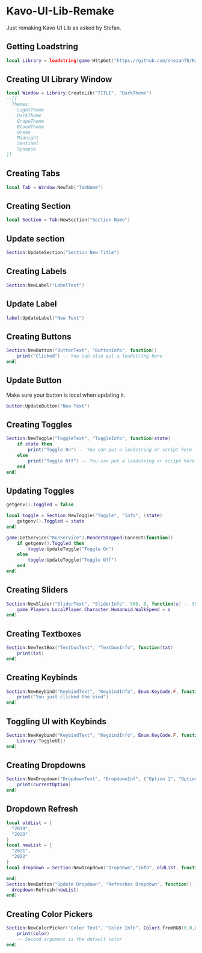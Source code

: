 # Kavo-UI-Lib-Remake
Just remaking Kavo UI Lib as asked by Stefan.

## Getting Loadstring
```lua
local Library = loadstring(game:HttpGet("https://github.com/shezan78/Kavo-UI-Lib-Remake/blob/main/Kavo%20UI%20Library%20main%20source.lua"))()
```

## Creating UI Library Window
```lua
local Window = Library.CreateLib("TITLE", "DarkTheme")
--[[
  Themes:
    LightTheme
    DarkTheme
    GrapeTheme
    BloodTheme
    Ocean
    Midnight
    Sentinel
    Synapse
]]
```

## Creating Tabs
```lua
local Tab = Window:NewTab("TabName")
```

## Creating Section
```lua
local Section = Tab:NewSection("Section Name")
```

## Update section
```lua
Section:UpdateSection("Section New Title")
```

## Creating Labels
```lua
Section:NewLabel("LabelText")
```

## Update Label
```lua
label:UpdateLabel("New Text")
```

## Creating Buttons
```lua
Section:NewButton("ButtonText", "ButtonInfo", function()
    print("Clicked") -- You can also put a loadstring here
end)
```

## Update Button
Make sure your button is local when updating it.
```lua
button:UpdateButton("New Text")
```

## Creating Toggles
```lua
Section:NewToggle("ToggleText", "ToggleInfo", function(state)
    if state then
        print("Toggle On") -- You can put a loadstring or script here
    else
        print("Toggle Off") -- You can put a loadstring or script here
    end
end)
```

## Updating Toggles
```lua
getgenv().Toggled = false

local toggle = Section:NewToggle("Toggle", "Info", (state)
    getgenv().Toggled = state
end)

game:GetService("RunService").RenderStepped:Connect(function()
	if getgenv().Toggled then
		toggle:UpdateToggle("Toggle On")
	else
		toggle:UpdateToggle("Toggle Off")
	end
end)
```

## Creating Sliders
```lua
Section:NewSlider("SliderText", "SliderInfo", 500, 0, function(s) -- 500 (MaxValue) | 0 (MinValue)
    game.Players.LocalPlayer.Character.Humanoid.WalkSpeed = s
end)
```

## Creating Textboxes
```lua
Section:NewTextBox("TextboxText", "TextboxInfo", function(txt)
	print(txt)
end)
```

## Creating Keybinds
```lua
Section:NewKeybind("KeybindText", "KeybindInfo", Enum.KeyCode.F, function()
	print("You just clicked the bind")
end)

```

## Toggling UI with Keybinds
```lua
Section:NewKeybind("KeybindText", "KeybindInfo", Enum.KeyCode.F, function()
	Library:ToggleUI()
end)
```

## Creating Dropdowns
```lua
Section:NewDropdown("DropdownText", "DropdownInf", {"Option 1", "Option 2", "Option 3"}, function(currentOption)
    print(currentOption)
end)
```

## Dropdown Refresh
```lua
local oldList = {
  "2019",
  "2020"
}
local newList = {
  "2021",
  "2022"
}
local dropdown = Section:NewDropdown("Dropdown","Info", oldList, function()

end)
Section:NewButton("Update Dropdown", "Refreshes Dropdown", function()
  dropdown:Refresh(newList)
end)
```

## Creating Color Pickers
```lua
Section:NewColorPicker("Color Text", "Color Info", Color3.fromRGB(0,0,0), function(color)
    print(color)
    -- Second argument is the default color
end)
```
